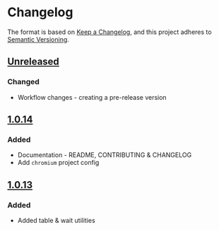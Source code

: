 # Changelog

The format is based on [Keep a Changelog](https://keepachangelog.com/en/1.1.0/),
and this project adheres to [Semantic Versioning](https://semver.org/spec/v2.0.0.html).

## [Unreleased]

### Changed

- Workflow changes - creating a pre-release version

## [1.0.14]

### Added

- Documentation - README, CONTRIBUTING & CHANGELOG
- Add `chromium` project config

## [1.0.13]

### Added

- Added table & wait utilities

[unreleased]: https://github.com/hmcts/playwright-common/compare/v1.0.14...HEAD
[1.0.14]: https://github.com/hmcts/playwright-common/compare/v1.0.14
[1.0.13]: https://github.com/hmcts/playwright-common/compare/v1.0.13
